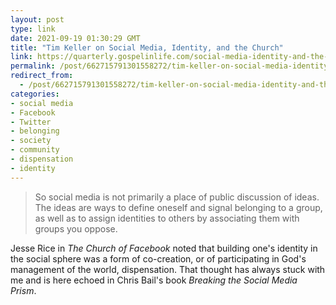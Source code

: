 ```yaml
---
layout: post
type: link
date: 2021-09-19 01:30:29 GMT
title: "Tim Keller on Social Media, Identity, and the Church"
link: https://quarterly.gospelinlife.com/social-media-identity-and-the-church/
permalink: /post/662715791301558272/tim-keller-on-social-media-identity-and-the
redirect_from: 
  - /post/662715791301558272/tim-keller-on-social-media-identity-and-the
categories:
- social media
- Facebook
- Twitter
- belonging
- society
- community
- dispensation
- identity
---
```

<blockquote>So social media is not primarily a place of public discussion of ideas. The ideas are ways to define oneself and signal belonging to a group, as well as to assign identities to others by associating them with groups you oppose.</blockquote>
<p>Jesse Rice in <i>The Church of Facebook</i> noted that building one's identity in the social sphere was a form of co-creation, or of participating in God's management of the world, dispensation. That thought has always stuck with me and is here echoed in Chris Bail's book <i>Breaking the Social Media Prism</i>.</p> 